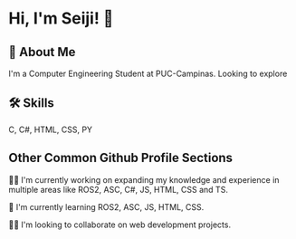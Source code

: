 
# Hi, I'm Seiji! 👋


## 🚀 About Me
I'm a Computer Engineering Student at PUC-Campinas.  Looking to explore 


## 🛠 Skills
C, C#, HTML, CSS, PY 


## Other Common Github Profile Sections
👩‍💻 I'm currently working on expanding my knowledge and experience in multiple areas like ROS2, ASC, C#, JS, HTML, CSS and TS.

🧠 I'm currently learning ROS2, ASC, JS, HTML, CSS.

👯‍♀️ I'm looking to collaborate on web development projects.


